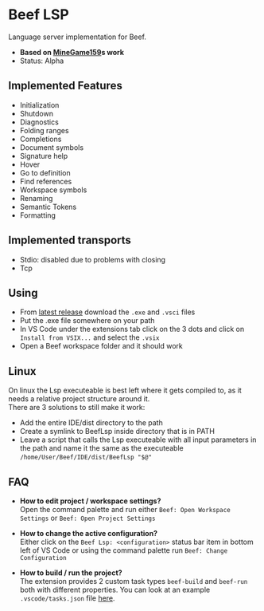 # Beef LSP
Language server implementation for Beef. 
- **Based on [MineGame159](https://github.com/MineGame159/Beef/tree/lsp)s work**
- Status: Alpha

## Implemented Features
 - Initialization
 - Shutdown
 - Diagnostics
 - Folding ranges
 - Completions
 - Document symbols
 - Signature help
 - Hover
 - Go to definition
 - Find references
 - Workspace symbols
 - Renaming
 - Semantic Tokens
 - Formatting

## Implemented transports
 - Stdio: disabled due to problems with closing 
 - Tcp

## Using
 - From [latest release](https://github.com/MineGame159/Beef/releases) download the `.exe` and `.vsci` files
 - Put the .exe file somewhere on your path
 - In VS Code under the extensions tab click on the 3 dots and click on `Install from VSIX...` and select the `.vsix`
 - Open a Beef workspace folder and it should work
 
 ## Linux
 On linux the Lsp executeable is best left where it gets compiled to, as it needs a relative project structure around it.  
 There are 3 solutions to still make it work:
 - Add the entire IDE/dist directory to the path
 - Create a symlink to BeefLsp inside directory that is in PATH
 - Leave a script that calls the Lsp executeable with all input parameters in the path and name it the same as the executeable  
 `/home/User/Beef/IDE/dist/BeefLsp "$@"` 

## FAQ
 - **How to edit project / workspace settings?**  
 Open the command palette and run either `Beef: Open Workspace Settings` or `Beef: Open Project Settings`

 - **How to change the active configuration?**  
 Either click on the `Beef Lsp: <configuration>` status bar item in bottom left of VS Code or using the command palette run `Beef: Change Configuration`

 - **How to build / run the project?**  
 The extension provides 2 custom task types `beef-build` and `beef-run` both with different properties. You can look at an example `.vscode/tasks.json` file [here](https://github.com/MineGame159/Beef/blob/lsp/BeefLsp/beef-vscode/example_tasks.json).
